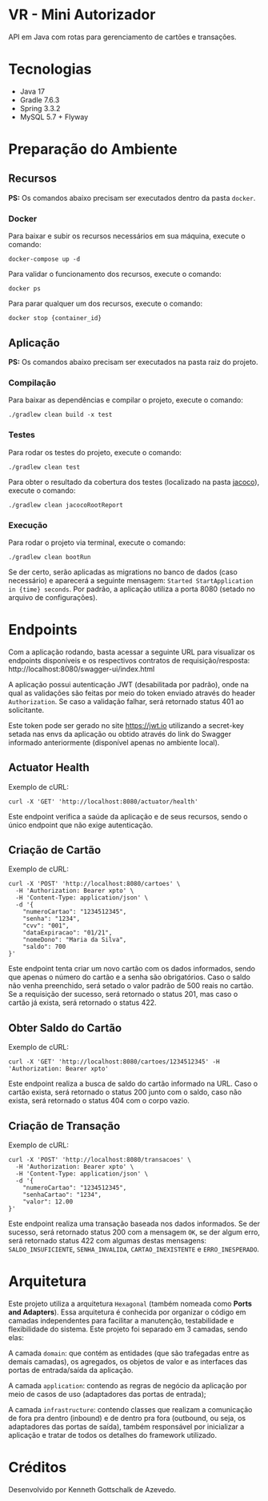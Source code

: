# VR - Mini Autorizador

API em Java com rotas para gerenciamento de cartões e transações.

# Tecnologias

- Java 17
- Gradle 7.6.3
- Spring 3.3.2
- MySQL 5.7 + Flyway

# Preparação do Ambiente

## Recursos

**PS:** Os comandos abaixo precisam ser executados dentro da pasta `docker`.

### Docker

Para baixar e subir os recursos necessários em sua máquina, execute o comando:

```shell
docker-compose up -d
```

Para validar o funcionamento dos recursos, execute o comando:

```shell
docker ps
```

Para parar qualquer um dos recursos, execute o comando:

```shell
docker stop {container_id}
```

## Aplicação

**PS:** Os comandos abaixo precisam ser executados na pasta raiz do projeto.

### Compilação

Para baixar as dependências e compilar o projeto, execute o comando:

```shell
./gradlew clean build -x test
```

### Testes

Para rodar os testes do projeto, execute o comando:

```shell
./gradlew clean test
```

Para obter o resultado da cobertura dos testes (localizado na pasta [jacoco](./build/jacoco)), execute o comando:

```shell
./gradlew clean jacocoRootReport
```

### Execução

Para rodar o projeto via terminal, execute o comando:

```shell
./gradlew clean bootRun
```

Se der certo, serão aplicadas as migrations no banco de dados (caso necessário) e aparecerá a seguinte
mensagem: `Started StartApplication in {time} seconds`. Por padrão, a aplicação
utiliza a porta 8080 (setado no arquivo de configurações).

# Endpoints

Com a aplicação rodando, basta acessar a seguinte URL para visualizar os endpoints disponíveis e os respectivos
contratos de requisição/resposta: http://localhost:8080/swagger-ui/index.html

A aplicação possui autenticação JWT (desabilitada por padrão), onde na qual as validações são feitas por meio do token
enviado através do
header `Authorization`. Se caso a validação falhar, será retornado status 401 ao solicitante.

Este token pode ser gerado no site https://jwt.io utilizando a secret-key setada nas envs da
aplicação ou obtido através do link do Swagger informado anteriormente (disponível apenas no ambiente local).

## Actuator Health

Exemplo de cURL:

```shell
curl -X 'GET' 'http://localhost:8080/actuator/health'
```

Este endpoint verifica a saúde da aplicação e de seus recursos, sendo o único endpoint que não exige autenticação.

## Criação de Cartão

Exemplo de cURL:

```shell
curl -X 'POST' 'http://localhost:8080/cartoes' \
  -H 'Authorization: Bearer xpto' \
  -H 'Content-Type: application/json' \
  -d '{
    "numeroCartao": "1234512345",
    "senha": "1234",
    "cvv": "001",
    "dataExpiracao": "01/21",
    "nomeDono": "Maria da Silva",
    "saldo": 700
}'
```

Este endpoint tenta criar um novo cartão com os dados informados, sendo que apenas o número do cartão e a senha são
obrigatórios. Caso o saldo não venha preenchido, será setado o valor padrão de
500 reais no cartão. Se a requisição der sucesso, será retornado o status 201, mas caso o cartão já exista, será
retornado o
status 422.

## Obter Saldo do Cartão

Exemplo de cURL:

```shell
curl -X 'GET' 'http://localhost:8080/cartoes/1234512345' -H 'Authorization: Bearer xpto'
```

Este endpoint realiza a busca de saldo do cartão informado na URL. Caso o cartão exista, será retornado o status 200
junto com o
saldo, caso não exista, será retornado o status 404 com o corpo vazio.

## Criação de Transação

Exemplo de cURL:

```shell
curl -X 'POST' 'http://localhost:8080/transacoes' \
  -H 'Authorization: Bearer xpto' \
  -H 'Content-Type: application/json' \
  -d '{
    "numeroCartao": "1234512345",
    "senhaCartao": "1234",
    "valor": 12.00
}'
```

Este endpoint realiza uma transação baseada nos dados informados. Se der sucesso, será retornado status 200 com a
mensagem `OK`, se der algum erro, será retornado status 422 com algumas destas
mensagens: `SALDO_INSUFICIENTE`, `SENHA_INVALIDA`, `CARTAO_INEXISTENTE` e `ERRO_INESPERADO`.

# Arquitetura

Este projeto utiliza a arquitetura `Hexagonal` (também nomeada como **Ports and Adapters**). Essa arquitetura é
conhecida
por organizar o
código em camadas independentes para facilitar a manutenção, testabilidade e flexibilidade do sistema. Este projeto foi
separado em 3 camadas, sendo elas:

A camada `domain`: que contém as entidades (que são trafegadas entre as demais camadas), os agregados, os objetos de
valor e as interfaces das portas de
entrada/saída da aplicação.

A camada `application`: contendo as regras de negócio da aplicação por meio de casos de uso (adaptadores das portas de
entrada);

A camada `infrastructure`: contendo classes que realizam a comunicação de fora pra dentro (inbound) e de dentro pra
fora (outbound, ou seja, os adaptadores das portas de saída), também responsável por inicializar a aplicação e tratar
de todos os detalhes do framework utilizado.

# Créditos

Desenvolvido por Kenneth Gottschalk de Azevedo.
